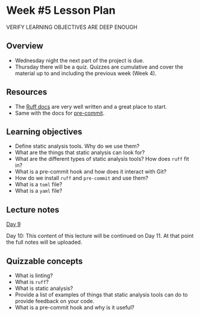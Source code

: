 # Week #5 Lesson Plan

VERIFY LEARNING OBJECTIVES ARE DEEP ENOUGH

## Overview
- Wednesday night the next part of the project is due.
- Thursday there will be a quiz. Quizzes are cumulative and cover the material up to and including the previous week (Week 4).

## Resources
- The [Ruff docs](https://docs.astral.sh/ruff/) are very well written and a great place to start. 
- Same with the docs for [pre-commit](https://pre-commit.com/).

## Learning objectives

- Define static analysis tools. Why do we use them?
- What are the things that static analysis can look for?
- What are the different types of static analysis tools? How does `ruff` fit in?
- What is a pre-commit hook and how does it interact with Git?
- How do we install `ruff` and `pre-commit` and use them?
- What is a `toml` file?
- What is a `yaml` file?
 
## Lecture notes

[Day 9](../class_notes/09_static_analysis.md)

Day 10: This content of this lecture will be continued on Day 11. At that point the full notes will be uploaded.


## Quizzable concepts

- What is linting?
- What is `ruff`?
- What is static analysis?
- Provide a list of examples of things that static analysis tools can do to provide feedback on your code.
- What is a pre-commit hook and why is it useful?